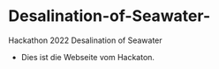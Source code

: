 # Desalination-of-Seawater-
Hackathon 2022 Desalination of Seawater 
* Dies ist die Webseite vom Hackaton.
